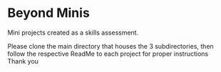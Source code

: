 # Beyond Minis
Mini projects created as a skills assessment.

Please clone the main directory that houses the 3 subdirectories, then follow the respective ReadMe to each project for proper instructions <br>
Thank you <br>
